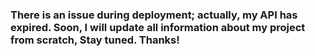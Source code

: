 ### There is an issue during deployment; actually, my API has expired. Soon, I will update all information about my project from scratch, Stay tuned. Thanks!
